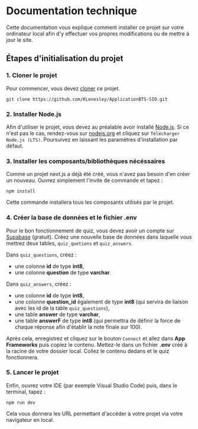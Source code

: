 # Documentation technique
Cette documentation vous explique comment installer ce projet sur votre ordinateur local afin d'y effectuer vos propres modifications ou de mettre à jour le site.

## Étapes d'initialisation du projet
### 1. Cloner le projet
Pour commencer, vous devez <ins>cloner</ins> ce projet.
```
git clone https://github.com/KLenesley/ApplicationBTS-SIO.git
```

### 2. Installer Node.js
Afin d'utiliser le projet, vous devez au préalable avoir installé <ins>Node.js</ins>.
Si ce n'est pas le cas, rendez-vous sur [nodejs.org](https://nodejs.org) et cliquez sur `Télécharger Node.js (LTS)`.
Poursuivez en laissant les paramètres d'installation par défaut.

### 3. Installer les composants/bibliothèques nécéssaires
Comme un projet next.js a déjà été créé, vous n'avez pas besoin d'en créer un nouveau.
Ouvrez simplement l'invite de commande et tapez :
```
npm install
```
Cette commande installera tous les composants utilisés par le projet.

### 4. Créer la base de données et le fichier .env
Pour le bon fonctionnement de quiz, vous devez avoir un compte sur [Supabase](https://supabase.com/) (gratuit).
Créez une nouvelle base de données dans laquelle vous mettrez deux tables, `quiz_quetions` et `quiz_answers`.

Dans `quiz_questions`, créez :
- une colonne **id** de type **int8**,
- une colonne **question** de type **varchar**.

Dans `quiz_answers`, créez :
- une colonne **id** de type **int8**,
- une colonne **question_id** également de type **int8** (qui servira de liaison avec les id de la table `quiz_questions`),
- une table **answer** de type **varchar**,
- une table **answerF** de type **int8** (qui permettra de définir la force de chaque réponse afin d'établir la note finale sur 100).

Après cela, enregistrez et cliquez sur le bouton `Connect` et allez dans **App Frameworks** puis copiez le contenu.
Mettez-le dans un fichier **.env** créé à la racine de votre dossier local.
Collez le contenu dedans et le quiz fonctionnera.

### 5. Lancer le projet
Enfin, ouvrez votre IDE (par exemple Visual Studio Code) puis, dans le terminal, tapez :
```
npm run dev
```
Cela vous donnera les URL permettant d'accéder à votre projet via votre navigateur en local.
